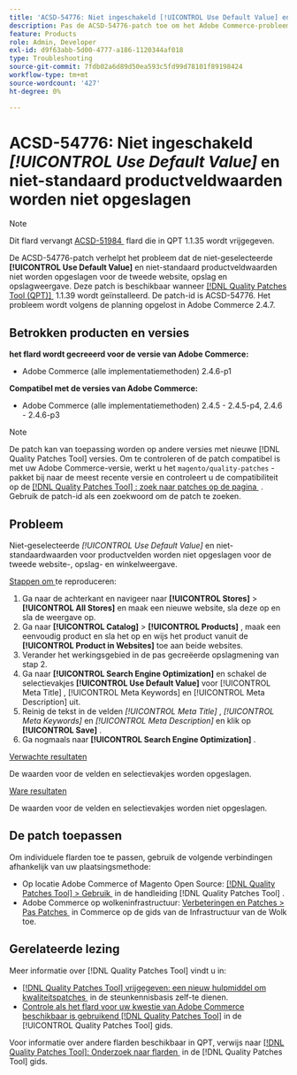 ```yaml
---
title: 'ACSD-54776: Niet ingeschakeld [!UICONTROL Use Default Value] en niet-standaard productveldwaarden worden niet opgeslagen voor de tweede website, winkel en winkelweergave'
description: Pas de ACSD-54776-patch toe om het Adobe Commerce-probleem op te lossen, waarbij de niet-geselecteerde [!UICONTROL Use Default Value] en niet-standaard productveldwaarden niet worden opgeslagen voor de tweede website-, opslag- en winkelweergave.
feature: Products
role: Admin, Developer
exl-id: d9f63abb-5d00-4777-a186-1120344af018
type: Troubleshooting
source-git-commit: 7fdb02a6d89d50ea593c5fd99d78101f89198424
workflow-type: tm+mt
source-wordcount: '427'
ht-degree: 0%

---
```


# ACSD-54776: Niet ingeschakeld *[!UICONTROL Use Default Value]* en niet-standaard productveldwaarden worden niet opgeslagen

>[!NOTE]
>
>Dit flard vervangt [&#x200B; ACSD-51984 &#x200B;](/help/tools/quality-patches-tool/patches-available-in-qpt/v1-1-35/acsd-51984-unchecked-used-default-value-and-non-default-product-field-values-are-not-saved.md) flard die in QPT 1.1.35 wordt vrijgegeven.

De ACSD-54776-patch verhelpt het probleem dat de niet-geselecteerde **[!UICONTROL Use Default Value]** en niet-standaard productveldwaarden niet worden opgeslagen voor de tweede website, opslag en opslagweergave. Deze patch is beschikbaar wanneer [[!DNL Quality Patches Tool (QPT)] &#x200B;](https://experienceleague.adobe.com/nl/docs/commerce-operations/tools/quality-patches-tool/quality-patches-tool-to-self-serve-quality-patches) 1.1.39 wordt geïnstalleerd. De patch-id is ACSD-54776. Het probleem wordt volgens de planning opgelost in Adobe Commerce 2.4.7.

## Betrokken producten en versies

**het flard wordt gecreeerd voor de versie van Adobe Commerce:**

* Adobe Commerce (alle implementatiemethoden) 2.4.6-p1

**Compatibel met de versies van Adobe Commerce:**

* Adobe Commerce (alle implementatiemethoden) 2.4.5 - 2.4.5-p4, 2.4.6 - 2.4.6-p3

>[!NOTE]
>
>De patch kan van toepassing worden op andere versies met nieuwe [!DNL Quality Patches Tool] versies. Om te controleren of de patch compatibel is met uw Adobe Commerce-versie, werkt u het `magento/quality-patches` -pakket bij naar de meest recente versie en controleert u de compatibiliteit op de [[!DNL Quality Patches Tool] : zoek naar patches op de pagina &#x200B;](https://experienceleague.adobe.com/tools/commerce-quality-patches/index.html?lang=nl-NL) . Gebruik de patch-id als een zoekwoord om de patch te zoeken.

## Probleem

Niet-geselecteerde *[!UICONTROL Use Default Value]* en niet-standaardwaarden voor productvelden worden niet opgeslagen voor de tweede website-, opslag- en winkelweergave.

<u> Stappen om </u> te reproduceren:

1. Ga naar de achterkant en navigeer naar **[!UICONTROL Stores]** > **[!UICONTROL All Stores]** en maak een nieuwe website, sla deze op en sla de weergave op.
1. Ga naar **[!UICONTROL Catalog]** > **[!UICONTROL Products]** , maak een eenvoudig product en sla het op en wijs het product vanuit de **[!UICONTROL Product in Websites]** toe aan beide websites.
1. Verander het werkingsgebied in de pas gecreëerde opslagmening van stap 2.
1. Ga naar **[!UICONTROL Search Engine Optimization]** en schakel de selectievakjes **[!UICONTROL Use Default Value]** voor [!UICONTROL Meta Title] , [!UICONTROL Meta Keywords] en [!UICONTROL Meta Description] uit.
1. Reinig de tekst in de velden *[!UICONTROL Meta Title]* , *[!UICONTROL Meta Keywords]* en *[!UICONTROL Meta Description]* en klik op **[!UICONTROL Save]** .
1. Ga nogmaals naar **[!UICONTROL Search Engine Optimization]** .

<u> Verwachte resultaten </u>

De waarden voor de velden en selectievakjes worden opgeslagen.

<u> Ware resultaten </u>

De waarden voor de velden en selectievakjes worden niet opgeslagen.

## De patch toepassen

Om individuele flarden toe te passen, gebruik de volgende verbindingen afhankelijk van uw plaatsingsmethode:

* Op locatie Adobe Commerce of Magento Open Source: [[!DNL Quality Patches Tool] > Gebruik &#x200B;](/help/tools/quality-patches-tool/usage.md) in de handleiding [!DNL Quality Patches Tool] .
* Adobe Commerce op wolkeninfrastructuur: [&#x200B; Verbeteringen en Patches > Pas Patches &#x200B;](https://experienceleague.adobe.com/docs/commerce-cloud-service/user-guide/develop/upgrade/apply-patches.html?lang=nl-NL) in Commerce op de gids van de Infrastructuur van de Wolk toe.

## Gerelateerde lezing

Meer informatie over [!DNL Quality Patches Tool] vindt u in:

* [[!DNL Quality Patches Tool]  vrijgegeven: een nieuw hulpmiddel om kwaliteitspatches &#x200B;](https://experienceleague.adobe.com/nl/docs/commerce-operations/tools/quality-patches-tool/quality-patches-tool-to-self-serve-quality-patches) in de steunkennisbasis zelf-te dienen.
* [&#x200B; Controle als het flard voor uw kwestie van Adobe Commerce beschikbaar is gebruikend  [!DNL Quality Patches Tool]](/help/tools/quality-patches-tool/patches-available-in-qpt/check-patch-for-magento-issue-with-magento-quality-patches.md) in de [!UICONTROL Quality Patches Tool] gids.


Voor informatie over andere flarden beschikbaar in QPT, verwijs naar [[!DNL Quality Patches Tool]: Onderzoek naar flarden &#x200B;](<https://experienceleague.adobe.com/tools/commerce-quality-patches/index.html?lang=nl-NL>) in de [!DNL Quality Patches Tool] gids.
